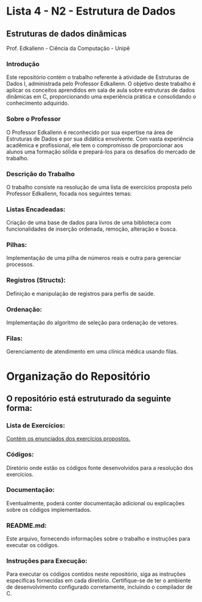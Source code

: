 # Lista 4 - N2 - Estrutura de Dados

## Estruturas de dados dinâmicas

Prof. Edkallenn - Ciência da Computação - Unipê

### Introdução
Este repositório contém o trabalho referente à atividade de Estruturas de Dados I, administrada pelo Professor Edkallenn. O objetivo deste trabalho é aplicar os conceitos aprendidos em sala de aula sobre estruturas de dados dinâmicas em C, proporcionando uma experiência prática e consolidando o conhecimento adquirido.

### Sobre o Professor
O Professor Edkallenn é reconhecido por sua expertise na área de Estruturas de Dados e por sua didática envolvente. Com vasta experiência acadêmica e profissional, ele tem o compromisso de proporcionar aos alunos uma formação sólida e prepará-los para os desafios do mercado de trabalho.

### Descrição do Trabalho
O trabalho consiste na resolução de uma lista de exercícios proposta pelo Professor Edkallenn, focada nos seguintes temas:

### Listas Encadeadas:
Criação de uma base de dados para livros de uma biblioteca com funcionalidades de inserção ordenada, remoção, alteração e busca.
### Pilhas:
Implementação de uma pilha de números reais e outra para gerenciar processos.
### Registros (Structs):
Definição e manipulação de registros para perfis de saúde.
### Ordenação:
Implementação do algoritmo de seleção para ordenação de vetores.
### Filas:
Gerenciamento de atendimento em uma clínica médica usando filas.

# Organização do Repositório

## O repositório está estruturado da seguinte forma:

### Lista de Exercícios:
[Contém os enunciados dos exercícios propostos.](https://www.notion.so/LISTA-4-N2-ESTRUTURA-DE-DADOS-9b99bfe4d3e048f380cd7c398615ea3d?pvs=4)
### Códigos:
Diretório onde estão os códigos fonte desenvolvidos para a resolução dos exercícios.
### Documentação:
Eventualmente, poderá conter documentação adicional ou explicações sobre os códigos implementados.
### README.md:
Este arquivo, fornecendo informações sobre o trabalho e instruções para executar os códigos.
### Instruções para Execução:
Para executar os códigos contidos neste repositório, siga as instruções específicas fornecidas em cada diretório. Certifique-se de ter o ambiente de desenvolvimento configurado corretamente, incluindo o compilador de C.
